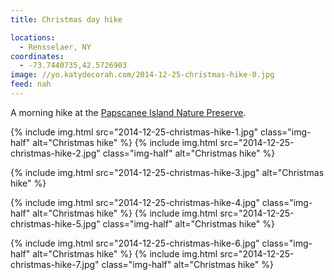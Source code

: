 ```yaml
---
title: Christmas day hike

locations:
  - Rensselaer, NY
coordinates:
  - -73.7440735,42.5726903
image: //yo.katydecorah.com/2014-12-25-christmas-hike-0.jpg
feed: nah
---
```


A morning hike at the [Papscanee Island Nature Preserve](http://www.rensselaercounty.org/enviroment%20management%20council/Papscanee%20Preserve.htm).

<div class="photos">

{% include img.html src="2014-12-25-christmas-hike-1.jpg" class="img-half" alt="Christmas hike" %}
{% include img.html src="2014-12-25-christmas-hike-2.jpg" class="img-half" alt="Christmas hike" %}

{% include img.html src="2014-12-25-christmas-hike-3.jpg" alt="Christmas hike" %}

{% include img.html src="2014-12-25-christmas-hike-4.jpg" class="img-half" alt="Christmas hike" %}
{% include img.html src="2014-12-25-christmas-hike-5.jpg" class="img-half" alt="Christmas hike" %}

{% include img.html src="2014-12-25-christmas-hike-6.jpg" class="img-half" alt="Christmas hike" %}
{% include img.html src="2014-12-25-christmas-hike-7.jpg" class="img-half" alt="Christmas hike" %}

</div>
